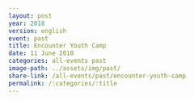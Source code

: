 ```yaml
---
layout: post
year: 2018
version: english
event: past
title: Encounter Youth Camp
date: 11 June 2018
categories: all-events past
image-path: ../assets/img/past/
share-link: /all-events/past/encounter-youth-camp
permalink: /:categories/:title
---
```

